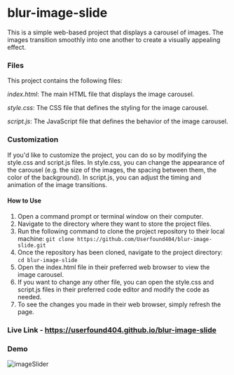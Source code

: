 # blur-image-slide
This is a simple web-based project that displays a carousel of images. The images transition smoothly into one another to create a visually appealing effect.

### Files
This project contains the following files:

*index.html*: The main HTML file that displays the image carousel.

*style.css*: The CSS file that defines the styling for the image carousel.

*script.js*: The JavaScript file that defines the behavior of the image carousel.

### Customization
If you'd like to customize the project, you can do so by modifying the style.css and script.js files. In style.css, you can change the appearance of the carousel (e.g. the size of the images, the spacing between them, the color of the background). In script.js, you can adjust the timing and animation of the image transitions.

#### How to Use
1. Open a command prompt or terminal window on their computer.
2. Navigate to the directory where they want to store the project files.
3. Run the following command to clone the project repository to their local machine: `git clone https://github.com/Userfound404/blur-image-slide.git`
4. Once the repository has been cloned, navigate to the project directory: `cd blur-image-slide`
5. Open the index.html file in their preferred web browser to view the image carousel.
6. If you want to change any other file, you can open the style.css and script.js files in their preferred code editor and modify the code as needed.
7. To see the changes you made in their web browser, simply refresh the page.

### Live Link - https://userfound404.github.io/blur-image-slide

### Demo
![imageSlider](https://user-images.githubusercontent.com/97509220/223456133-c1ed195f-52c7-4e9c-af72-1515f6546872.gif)
